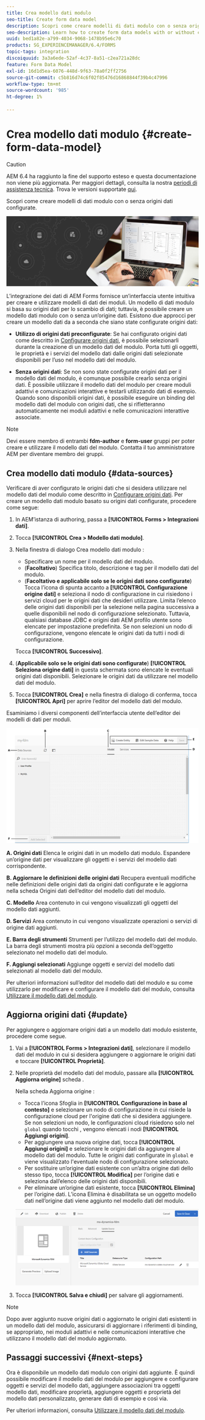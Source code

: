 ```yaml
---
title: Crea modello dati modulo
seo-title: Create form data model
description: Scopri come creare modelli di dati modulo con o senza origini dati configurate.
seo-description: Learn how to create form data models with or without configured data sources.
uuid: bed1a82e-a799-4034-9068-1478b95e6c70
products: SG_EXPERIENCEMANAGER/6.4/FORMS
topic-tags: integration
discoiquuid: 3a3a6ede-52af-4c37-8a51-c2ea721a28dc
feature: Form Data Model
exl-id: 16d1d5ea-6076-448d-9f63-78a0f2ff2756
source-git-commit: c5b816d74c6f02f85476d16868844f39b4c47996
workflow-type: tm+mt
source-wordcount: '985'
ht-degree: 1%

---
```


# Crea modello dati modulo {#create-form-data-model}

>[!CAUTION]
>
>AEM 6.4 ha raggiunto la fine del supporto esteso e questa documentazione non viene più aggiornata. Per maggiori dettagli, consulta la nostra [periodi di assistenza tecnica](https://helpx.adobe.com/it/support/programs/eol-matrix.html). Trova le versioni supportate [qui](https://experienceleague.adobe.com/docs/).

Scopri come creare modelli di dati modulo con o senza origini dati configurate.

![](do-not-localize/data-integeration.png)

L’integrazione dei dati di AEM Forms fornisce un’interfaccia utente intuitiva per creare e utilizzare modelli di dati dei moduli. Un modello di dati modulo si basa su origini dati per lo scambio di dati; tuttavia, è possibile creare un modello dati modulo con o senza un’origine dati. Esistono due approcci per creare un modello dati da a seconda che siano state configurate origini dati:

* **Utilizzo di origini dati preconfigurate**: Se hai configurato origini dati come descritto in [Configurare origini dati](/help/forms/using/configure-data-sources.md), è possibile selezionarli durante la creazione di un modello dati del modulo. Porta tutti gli oggetti, le proprietà e i servizi del modello dati dalle origini dati selezionate disponibili per l’uso nel modello dati del modulo.

* **Senza origini dati**: Se non sono state configurate origini dati per il modello dati del modulo, è comunque possibile crearlo senza origini dati. È possibile utilizzare il modello dati del modulo per creare moduli adattivi e comunicazioni interattive e testarli utilizzando dati di esempio. Quando sono disponibili origini dati, è possibile eseguire un binding del modello dati del modulo con origini dati, che si rifletteranno automaticamente nei moduli adattivi e nelle comunicazioni interattive associate.

>[!NOTE]
>
>Devi essere membro di entrambi **fdm-author** e **form-user** gruppi per poter creare e utilizzare il modello dati del modulo. Contatta il tuo amministratore AEM per diventare membro dei gruppi.

## Crea modello dati modulo {#data-sources}

Verificare di aver configurato le origini dati che si desidera utilizzare nel modello dati del modulo come descritto in [Configurare origini dati](/help/forms/using/configure-data-sources.md). Per creare un modello dati modulo basato su origini dati configurate, procedere come segue:

1. In AEM’istanza di authoring, passa a **[!UICONTROL Forms > Integrazioni dati]**.
1. Tocca **[!UICONTROL Crea > Modello dati modulo]**.
1. Nella finestra di dialogo Crea modello dati modulo :

   * Specificare un nome per il modello dati del modulo.
   * (**Facoltativo**) Specifica titolo, descrizione e tag per il modello dati del modulo.
   * (**Facoltativo e applicabile solo se le origini dati sono configurate**) Tocca l’icona di spunta accanto a **[!UICONTROL Configurazione origine dati]** e seleziona il nodo di configurazione in cui risiedono i servizi cloud per le origini dati che desideri utilizzare. Limita l’elenco delle origini dati disponibili per la selezione nella pagina successiva a quelle disponibili nel nodo di configurazione selezionato. Tuttavia, qualsiasi database JDBC e origini dati AEM profilo utente sono elencate per impostazione predefinita. Se non selezioni un nodo di configurazione, vengono elencate le origini dati da tutti i nodi di configurazione.

   Tocca **[!UICONTROL Successivo]**.

1. (**Applicabile solo se le origini dati sono configurate**) **[!UICONTROL Seleziona origine dati]** in questa schermata sono elencate le eventuali origini dati disponibili. Selezionare le origini dati da utilizzare nel modello dati del modulo.
1. Tocca **[!UICONTROL Crea]** e nella finestra di dialogo di conferma, tocca **[!UICONTROL Apri]** per aprire l’editor del modello dati del modulo.

Esaminiamo i diversi componenti dell’interfaccia utente dell’editor dei modelli di dati per moduli.

![Un modello di dati modulo con tre origini dati: un servizio RESTful, un profilo utente AEM e un RDBMS](assets/fdm-ui.png)

**A. Origini dati** Elenca le origini dati in un modello dati modulo. Espandere un’origine dati per visualizzare gli oggetti e i servizi del modello dati corrispondente.

**B. Aggiornare le definizioni delle origini dati** Recupera eventuali modifiche nelle definizioni delle origini dati da origini dati configurate e le aggiorna nella scheda Origini dati dell’editor del modello dati del modulo.

**C. Modello** Area contenuto in cui vengono visualizzati gli oggetti del modello dati aggiunti.

**D. Servizi** Area contenuto in cui vengono visualizzate operazioni o servizi di origine dati aggiunti.

**E. Barra degli strumenti** Strumenti per l’utilizzo del modello dati del modulo. La barra degli strumenti mostra più opzioni a seconda dell’oggetto selezionato nel modello dati del modulo.

**F. Aggiungi selezionati** Aggiunge oggetti e servizi del modello dati selezionati al modello dati del modulo.

Per ulteriori informazioni sull’editor del modello dati del modulo e su come utilizzarlo per modificare e configurare il modello dati del modulo, consulta [Utilizzare il modello dati del modulo](/help/forms/using/work-with-form-data-model.md).

## Aggiorna origini dati {#update}

Per aggiungere o aggiornare origini dati a un modello dati modulo esistente, procedere come segue.

1. Vai a **[!UICONTROL Forms > Integrazioni dati]**, selezionare il modello dati del modulo in cui si desidera aggiungere o aggiornare le origini dati e toccare **[!UICONTROL Proprietà]**.
1. Nelle proprietà del modello dati del modulo, passare alla **[!UICONTROL Aggiorna origine]** scheda .

   Nella scheda Aggiorna origine :

   * Tocca l’icona Sfoglia in **[!UICONTROL Configurazione in base al contesto]** e selezionare un nodo di configurazione in cui risiede la configurazione cloud per l&#39;origine dati che si desidera aggiungere. Se non selezioni un nodo, le configurazioni cloud risiedono solo nel `global` quando tocchi , vengono elencati i nodi **[!UICONTROL Aggiungi origini]**.
   * Per aggiungere una nuova origine dati, tocca **[!UICONTROL Aggiungi origini]** e selezionare le origini dati da aggiungere al modello dati del modulo. Tutte le origini dati configurate in `global` e viene visualizzato l&#39;eventuale nodo di configurazione selezionato.
   * Per sostituire un’origine dati esistente con un’altra origine dati dello stesso tipo, tocca **[!UICONTROL Modifica]** per l’origine dati e seleziona dall’elenco delle origini dati disponibili.
   * Per eliminare un’origine dati esistente, tocca **[!UICONTROL Elimina]** per l’origine dati. L’icona Elimina è disabilitata se un oggetto modello dati nell’origine dati viene aggiunto nel modello dati del modulo.

   ![proprietà fdm](assets/fdm-properties.png)

1. Tocca **[!UICONTROL Salva e chiudi]** per salvare gli aggiornamenti.

>[!NOTE]
>
>Dopo aver aggiunto nuove origini dati o aggiornato le origini dati esistenti in un modello dati del modulo, assicurarsi di aggiornare i riferimenti di binding, se appropriato, nei moduli adattivi e nelle comunicazioni interattive che utilizzano il modello dati del modulo aggiornato.

## Passaggi successivi {#next-steps}

Ora è disponibile un modello dati modulo con origini dati aggiunte. È quindi possibile modificare il modello dati del modulo per aggiungere e configurare oggetti e servizi del modello dati, aggiungere associazioni tra oggetti modello dati, modificare proprietà, aggiungere oggetti e proprietà del modello dati personalizzato, generare dati di esempio e così via.

Per ulteriori informazioni, consulta [Utilizzare il modello dati del modulo](/help/forms/using/work-with-form-data-model.md).
